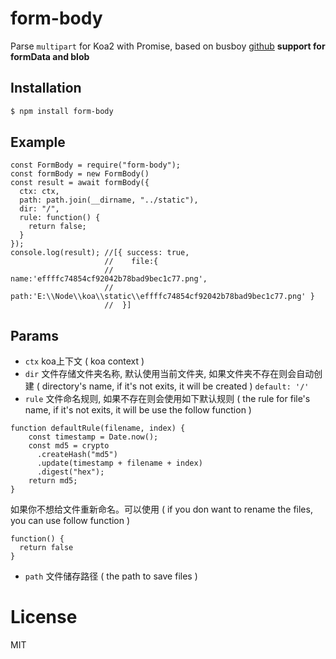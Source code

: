 
# form-body
Parse `multipart` for Koa2 with Promise, based on busboy  [github](https://github.com/danmin25/form-body) **support for formData and blob**

## Installation

```bash
$ npm install form-body
```

## Example
```
const FormBody = require("form-body");
const formBody = new FormBody()
const result = await formBody({
  ctx: ctx,
  path: path.join(__dirname, "../static"),
  dir: "/",
  rule: function() {
    return false;
  }
});
console.log(result); //[{ success: true,
                     //    file:{ 
                     //    name:'effffc74854cf92042b78bad9bec1c77.png',
                     //    path:'E:\\Node\\koa\\static\\effffc74854cf92042b78bad9bec1c77.png' }
                     //  }]
```
## Params

* `ctx` koa上下文 ( koa context )
* `dir` 文件存储文件夹名称, 默认使用当前文件夹, 如果文件夹不存在则会自动创建 ( directory's name, if it's not exits, it will be created ) `default: '/'`
* `rule` 文件命名规则, 如果不存在则会使用如下默认规则 ( the rule for file's name, if it's not exits, it will be use the follow function )
```
function defaultRule(filename, index) {
    const timestamp = Date.now();
    const md5 = crypto
      .createHash("md5")
      .update(timestamp + filename + index)
      .digest("hex");
    return md5;
}
```
如果你不想给文件重新命名。可以使用 ( if you don want to rename the files, you can use follow function )
```
function() { 
  return false
}
```
* `path` 文件储存路径 ( the path to save files )

# License

  MIT